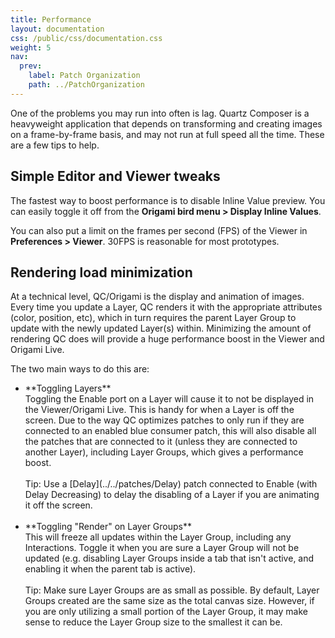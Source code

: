 ```yaml
---
title: Performance
layout: documentation
css: /public/css/documentation.css
weight: 5
nav:
  prev:
    label: Patch Organization
    path: ../PatchOrganization
---
```


One of the problems you may run into often is lag. Quartz Composer is a heavyweight application that depends on transforming and creating images on a frame-by-frame basis, and may not run at full speed all the time. These are a few tips to help.

## Simple Editor and Viewer tweaks
The fastest way to boost performance is to disable Inline Value preview. You can easily toggle it off from the **Origami bird menu > Display Inline Values**.

You can also put a limit on the frames per second (FPS) of the Viewer in **Preferences > Viewer**. 30FPS is reasonable for most prototypes.

## Rendering load minimization
At a technical level, QC/Origami is the display and animation of images. Every time you update a Layer, QC renders it with the appropriate attributes (color, position, etc), which in turn requires the parent Layer Group to update with the newly updated Layer(s) within. Minimizing the amount of rendering QC does will provide a huge performance boost in the Viewer and Origami Live.

The two main ways to do this are:

  <ul class="bulleted-list">
    <li>
      **Toggling Layers**
      <br>
      Toggling the Enable port on a Layer will cause it to not be displayed in the Viewer/Origami Live. This is handy for when a Layer is off the screen. Due to the way QC optimizes patches to only run if they are connected to an enabled blue consumer patch, this will also disable all the patches that are connected to it (unless they are connected to another Layer), including Layer Groups, which gives a performance boost.
      <br><br>
      Tip: Use a [Delay](../../patches/Delay) patch connected to Enable (with Delay Decreasing) to delay the disabling of a Layer if you are animating it off the screen.
      <br><br>
    </li>
    <li>
      **Toggling "Render" on Layer Groups**
      <br>
      This will freeze all updates within the Layer Group, including any Interactions. Toggle it when you are sure a Layer Group will not be updated (e.g. disabling Layer Groups inside a tab that isn't active, and enabling it when the parent tab is active).
      <br><br>
      Tip: Make sure Layer Groups are as small as possible. By default, Layer Groups created are the same size as the total canvas size. However, if you are only utilizing a small portion of the Layer Group, it may make sense to reduce the Layer Group size to the smallest it can be.
    </li>
  </ul>

